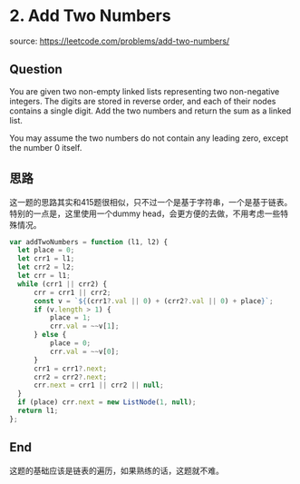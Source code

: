 # 2. Add Two Numbers

source: <https://leetcode.com/problems/add-two-numbers/>

## Question

You are given two non-empty linked lists representing two non-negative integers. The digits are stored in reverse order, and each of their nodes contains a single digit. Add the two numbers and return the sum as a linked list.

You may assume the two numbers do not contain any leading zero, except the number 0 itself.

## 思路

这一题的思路其实和415题很相似，只不过一个是基于字符串，一个是基于链表。特别的一点是，这里使用一个dummy head，会更方便的去做，不用考虑一些特殊情况。

```js
var addTwoNumbers = function (l1, l2) {
  let place = 0;
  let crr1 = l1;
  let crr2 = l2;
  let crr = l1;
  while (crr1 || crr2) {
      crr = crr1 || crr2;
      const v = `${(crr1?.val || 0) + (crr2?.val || 0) + place}`;
      if (v.length > 1) {
          place = 1;
          crr.val = ~~v[1];
      } else {
          place = 0;
          crr.val = ~~v[0];
      }
      crr1 = crr1?.next;
      crr2 = crr2?.next;
      crr.next = crr1 || crr2 || null;
  }
  if (place) crr.next = new ListNode(1, null);
  return l1;
};

```

## End

这题的基础应该是链表的遍历，如果熟练的话，这题就不难。
